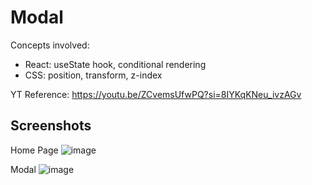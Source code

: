 # Modal

Concepts involved: 
- React: useState hook, conditional rendering 
- CSS: position, transform, z-index

YT Reference: https://youtu.be/ZCvemsUfwPQ?si=8IYKqKNeu_ivzAGv

## Screenshots
Home Page 
![image](https://github.com/SudirKrishnaaRS/FE-Machine-Coding-Interview-Questions/assets/67383465/64e19784-a4b9-4df8-9259-d75e1d18ae8f)

Modal 
![image](https://github.com/SudirKrishnaaRS/FE-Machine-Coding-Interview-Questions/assets/67383465/c8ff2ad2-a013-447a-9776-f2fe102014ee)

